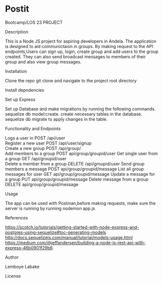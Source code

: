 # Postit
Bootcamp/LOS 23 PROJECT
 
Description

This is a Node JS project for aspiring developers in Andela. The application is designed to aid communictaion in groups. By making request to the API endpoints,Users can sign up, login, create group and add users to the group created. They can also send broadcast messages to members of their group and also view group messages.


Installation

Clone the repo git clone and navigate to the project root directory

Install depndencies 

Set up Express 

Set up Database and make migrations by running the following commands.
sequelize db model:create.
create necessary tables in the database.
sequelize db migrate to apply changes in the table.


Functionality and Endpoints
	
Logs a user in	POST /api/user	
Register a  new user	POST /api/user/signup 	
Create a new group 	POST /api/group/	
Add members to a group POST api/group/groupid/user
Get single user from a group	GET /api/groupid/user 	
Delete  a member from a group	DELETE /api/groupid/user 
Send group members a message POST api/group/groupid/message 
List all group messages for user GET api/group/groupid/message
Update  a message for a group PUT api/group/groupid/message
Delete message from a group DELETE api/group/groupid/message


Usage

The app can be used with Postman,before making requests, make sure the server is running by running  nodemon app.js


References

https://scotch.io/tutorials/getting-started-with-node-express-and-postgres-using-sequelize#toc-generating-models
http://docs.sequelizejs.com/manual/tutorial/models-usage.html 
https://medium.com/@jeffandersen/building-a-node-js-rest-api-with-express-46b0901f29b6

Author

Lemboye Labake

License

